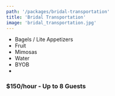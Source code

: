 ```yaml
---
path: '/packages/bridal-transportation'
title: 'Bridal Transportation'
image: 'bridal_transportation.jpg'
---
```


* Bagels / Lite Appetizers
* Fruit
* Mimosas
* Water
* BYOB
* 
### $150/hour - Up to 8 Guests